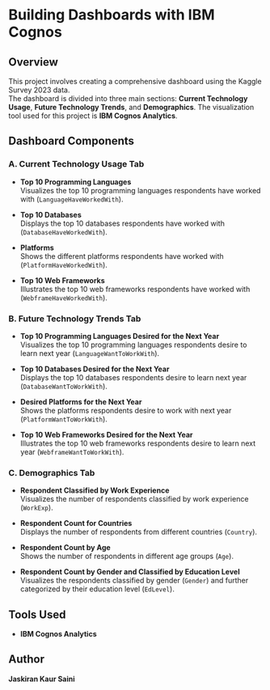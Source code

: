 # Building Dashboards with IBM Cognos

## Overview

This project involves creating a comprehensive dashboard using the Kaggle Survey 2023 data.  
The dashboard is divided into three main sections: **Current Technology Usage**, **Future Technology Trends**, and **Demographics**. The visualization tool used for this project is **IBM Cognos Analytics**.

## Dashboard Components

### A. Current Technology Usage Tab
- **Top 10 Programming Languages**  
  Visualizes the top 10 programming languages respondents have worked with (`LanguageHaveWorkedWith`).

- **Top 10 Databases**  
  Displays the top 10 databases respondents have worked with (`DatabaseHaveWorkedWith`).

- **Platforms**  
  Shows the different platforms respondents have worked with (`PlatformHaveWorkedWith`).

- **Top 10 Web Frameworks**  
  Illustrates the top 10 web frameworks respondents have worked with (`WebframeHaveWorkedWith`).

### B. Future Technology Trends Tab
- **Top 10 Programming Languages Desired for the Next Year**  
  Visualizes the top 10 programming languages respondents desire to learn next year (`LanguageWantToWorkWith`).

- **Top 10 Databases Desired for the Next Year**  
  Displays the top 10 databases respondents desire to learn next year (`DatabaseWantToWorkWith`).

- **Desired Platforms for the Next Year**  
  Shows the platforms respondents desire to work with next year (`PlatformWantToWorkWith`).

- **Top 10 Web Frameworks Desired for the Next Year**  
  Illustrates the top 10 web frameworks respondents desire to learn next year (`WebframeWantToWorkWith`).

### C. Demographics Tab
- **Respondent Classified by Work Experience**  
  Visualizes the number of respondents classified by work experience (`WorkExp`).

- **Respondent Count for Countries**  
  Displays the number of respondents from different countries (`Country`).

- **Respondent Count by Age**  
  Shows the number of respondents in different age groups (`Age`).

- **Respondent Count by Gender and Classified by Education Level**  
  Visualizes the respondents classified by gender (`Gender`) and further categorized by their education level (`EdLevel`).

## Tools Used
- **IBM Cognos Analytics**

## Author
**Jaskiran Kaur Saini**
